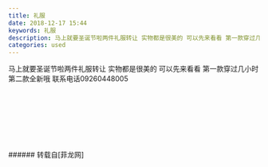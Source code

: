 ```yaml
---
title: 礼服
date: 2018-12-17 15:44
keywords: 礼服
description: 马上就要圣诞节啦两件礼服转让 实物都是很美的 可以先来看看 第一款穿过几小时 第二款全新哦 联系电话09260448005 
categories: used
---
```

<td class="t_f" id="postmessage_2511409">

马上就要圣诞节啦两件礼服转让 实物都是很美的 可以先来看看 第一款穿过几小时 第二款全新哦 联系电话09260448005 <br/>
<img alt="" border="0" class="zoom" data-cf-modified-4901284fef71ca11a492eb3c-="" file="http://www.flw.ph/data/appbyme/upload/image/201812/17/a9BfiVFblh0f.jpg" id="aimg_umECK" lazyloadthumb="1" onclick="" onmouseover="" src="http://www.flw.ph/data/appbyme/upload/image/201812/17/a9BfiVFblh0f.jpg"/><br/>
<br/>
<img alt="" border="0" class="zoom" data-cf-modified-4901284fef71ca11a492eb3c-="" file="http://www.flw.ph/data/appbyme/upload/image/201812/17/ArcxDGzNhE1X.jpg" id="aimg_fBRbr" lazyloadthumb="1" onclick="" onmouseover="" src="http://www.flw.ph/data/appbyme/upload/image/201812/17/ArcxDGzNhE1X.jpg"/><br/>
<br/>
<img alt="" border="0" class="zoom" data-cf-modified-4901284fef71ca11a492eb3c-="" file="http://www.flw.ph/data/appbyme/upload/image/201812/17/ziVQMD8XzBbo.jpg" id="aimg_C5SNO" lazyloadthumb="1" onclick="" onmouseover="" src="http://www.flw.ph/data/appbyme/upload/image/201812/17/ziVQMD8XzBbo.jpg"/><br/>
<br/>
<img alt="" border="0" class="zoom" data-cf-modified-4901284fef71ca11a492eb3c-="" file="http://www.flw.ph/data/appbyme/upload/image/201812/17/eUaIEqr2LOVr.jpg" id="aimg_Zv8hw" lazyloadthumb="1" onclick="" onmouseover="" src="http://www.flw.ph/data/appbyme/upload/image/201812/17/eUaIEqr2LOVr.jpg"/><br/>
<br/>
<img alt="" border="0" class="zoom" data-cf-modified-4901284fef71ca11a492eb3c-="" file="http://www.flw.ph/data/appbyme/upload/image/201812/17/HLKZ8FqBW9K1.jpg" id="aimg_Gf2xk" lazyloadthumb="1" onclick="" onmouseover="" src="http://www.flw.ph/data/appbyme/upload/image/201812/17/HLKZ8FqBW9K1.jpg"/><br/>
<br/>
<img alt="" border="0" class="zoom" data-cf-modified-4901284fef71ca11a492eb3c-="" file="http://www.flw.ph/data/appbyme/upload/image/201812/17/iltJDNe5P1Gy.jpg" id="aimg_taIwz" lazyloadthumb="1" onclick="" onmouseover="" src="http://www.flw.ph/data/appbyme/upload/image/201812/17/iltJDNe5P1Gy.jpg"/><br/>
<br/>
<img alt="" border="0" class="zoom" data-cf-modified-4901284fef71ca11a492eb3c-="" file="http://www.flw.ph/data/appbyme/upload/image/201812/17/Oqw49kv3Tbf2.jpg" id="aimg_mdZ2g" lazyloadthumb="1" onclick="" onmouseover="" src="http://www.flw.ph/data/appbyme/upload/image/201812/17/Oqw49kv3Tbf2.jpg"/><br/>
<br/>
</td>
###### 转载自[菲龙网]